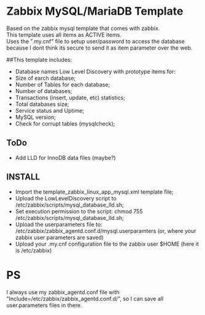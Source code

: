 # Zabbix MySQL/MariaDB Template

Based on the zabbix mysql template that comes with zabbix. <br>
This template uses all items as ACTIVE items. <br>
Uses the ".my.cnf" file to setup user/password to access the database because I dont think its secure to send it as item parameter over the web. <br>

##This template includes:
* Database names Low Level Discovery with prototype items for:
 * Size of earch database;
 * Number of Tables for each database;
* Number of databases;
* Transactions (insert, update, etc) statistics;
* Total databases size;
* Service status and Uptime;
* MySQL version;
* Check for corrupt tables (mysqlcheck);

## ToDo
* Add LLD for InnoDB data files (maybe?)

## INSTALL
* Import the template_zabbix_linux_app_mysql.xml template file;
* Upload the LowLevelDiscovery script to /etc/zabbix/scripts/mysql_database_lld.sh;
* Set execution permission to the script: chmod 755 /etc/zabbix/scripts/mysql_database_lld.sh;
* Upload the userparameters file to: /etc/zabbix/zabbix_agentd.conf.d/mysql.userparamters (or, where your zabbix user parameters are saved)
* Upload your .my.cnf configuration file to the zabbix user $HOME (here it is /etc/zabbix)

# PS
I always use my zabbix_agentd.conf file with "Include=/etc/zabbix/zabbix_agentd.conf.d/", so I can save all user.parameters files in there.

